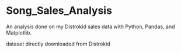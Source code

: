 # Song_Sales_Analysis
An analysis done on my Distrokid sales data with Python, Pandas, and Matplotlib.

dataset directly downloaded from Distrokid
